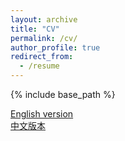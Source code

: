 ```yaml
---
layout: archive
title: "CV"
permalink: /cv/
author_profile: true
redirect_from:
  - /resume
---
```


{% include base_path %}

[English version](https://github.com/Awilonk/awilonk.github.io/tree/master/cv/cv-luyaokun-0514-en.pdf)  
[中文版本](https://github.com/Awilonk/awilonk.github.io/tree/master/cv/cv-luyaokun-0517-ch.pdf)

